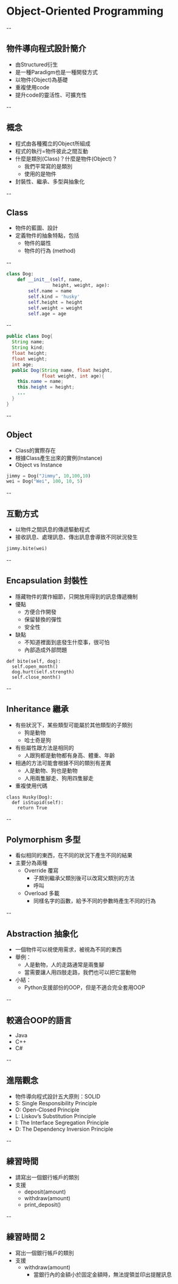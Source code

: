 # Object-Oriented Programming

--

## 物件導向程式設計簡介
- 由Structured衍生
- 是一種Paradigm也是一種開發方式
- 以物件(Object)為基礎
- 重複使用code
- 提升code的靈活性、可擴充性

--

## 概念
- 程式由各種獨立的Object所組成
- 程式的執行=物件彼此之間互動
- 什麼是類別(Class)？什麼是物件(Object)？
  - 我們平常寫的是類別
  - 使用的是物件
- 封裝性、繼承、多型與抽象化

--

## Class
- 物件的藍圖、設計
- 定義物件的抽象特點，包括
  - 物件的屬性
  - 物件的行為 (method)

--

```python
class Dog:
    def __init__(self, name,
                 height, weight, age):
        self.name = name
        self.kind = 'husky'
        self.height = height
        self.weight = weight
        self.age = age

```

--

```java
public class Dog{
  String name;
  String kind;
  float height;
  float weight;
  int age;
  public Dog(String name, float height,
             float weight, int age){
    this.name = name;
    this.height = height;
    ...
  }
}
```

--

## Object
- Class的實際存在
- 根據Class產生出來的實例(Instance)
- Object vs Instance

```python
jimmy = Dog("Jimmy", 10,100,10)
wei = Dog("Wei", 100, 10, 5)
```

--

## 互動方式
- 以物件之間訊息的傳遞驅動程式
- 接收訊息、處理訊息、傳出訊息會導致不同狀況發生

```python
jimmy.bite(wei)
```

--
## Encapsulation 封裝性
- 隱藏物件的實作細節，只開放用得到的訊息傳遞機制
- 優點
  - 方便合作開發
  - 保留替換的彈性
  - 安全性
- 缺點
  - 不知道裡面到底發生什麼事，很可怕
  - 內部造成外部問題

```
def bite(self, dog):
  self.open_month()
  dog.hurt(self.strength)
  self.close_month()
```

--

## Inheritance 繼承
- 有些狀況下，某些類型可能屬於其他類型的子類別
  - 狗是動物
  - 哈士奇是狗
- 有些屬性跟方法是相同的
  - 人跟狗都是動物都有身高、體重、年齡
- 相通的方法可能會根據不同的類別有差異
  - 人是動物、狗也是動物
  - 人用兩隻腳走、狗用四隻腳走
- 重複使用代碼

```
class Husky(Dog):
  def isStupid(self):
    return True
```

--

## Polymorphism 多型
- 看似相同的東西，在不同的狀況下產生不同的結果
- 主要分為兩種
  - Override 覆寫
    - 子類別繼承父類別後可以改寫父類別的方法
    - 呼叫
  - Overload 多載
    - 同樣名字的函數，給予不同的參數時產生不同的行為

--

## Abstraction 抽象化
- 一個物件可以視使用需求，被視為不同的東西
- 舉例：
  - 人是動物，人的走路通常是兩隻腳
  - 當需要讓人用四肢走路，我們也可以把它當動物
- 小結：
  - Python支援部份的OOP，但是不適合完全套用OOP

--

## 較適合OOP的語言
- Java
- C++
- C#

--

## 進階觀念
- 物件導向程式設計五大原則：SOLID
- S: Single Responsibility Principle
- O: Open-Closed Principle
- L: Liskov’s Substitution Principle
- I: The Interface Segregation Principle
- D: The Dependency Inversion Principle

--

## 練習時間
- 請寫出一個銀行帳戶的類別
- 支援
  - deposit(amount)
  - withdraw(amount)
  - print_deposit()

--
## 練習時間 2
- 寫出一個銀行帳戶的類別
- 支援
  - withdraw(amount)
    - 當銀行內的金額小於固定金額時，無法提領並印出提醒訊息
